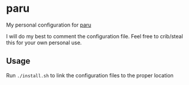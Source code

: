 # paru

My personal configuration for [paru](https://github.com/Morganamilo/paru)

I will do my best to comment the configuration file. Feel free to crib/steal this for your own personal use.

## Usage

Run `./install.sh` to link the configuration files to the proper location
